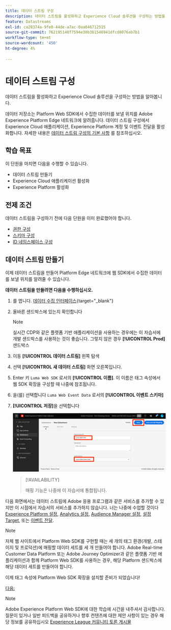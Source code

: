 ```yaml
---
title: 데이터 스트림 구성
description: 데이터 스트림을 활성화하고 Experience Cloud 솔루션을 구성하는 방법을 알아봅니다. 이 단원은 웹 SDK를 사용하여 Adobe Experience Cloud 구현 자습서의 일부입니다.
feature: Datastreams
exl-id: ca28374a-9fe0-44de-a7ac-0aa046712515
source-git-commit: 762195148f7594e30b361546941dfcd8076ab7b1
workflow-type: tm+mt
source-wordcount: '450'
ht-degree: 4%

---
```


# 데이터 스트림 구성

데이터 스트림을 활성화하고 Experience Cloud 솔루션을 구성하는 방법을 알아봅니다.

데이터 저장소는 Platform Web SDK에서 수집한 데이터를 보낼 위치를 Adobe Experience Platform Edge 네트워크에 알려줍니다. 데이터 스트림 구성에서 Experience Cloud 애플리케이션, Experience Platform 계정 및 이벤트 전달을 활성화합니다. 자세한 내용은 [데이터 스트림 구성의 기본 사항](https://experienceleague.adobe.com/docs/experience-platform/edge/fundamentals/datastreams.html?lang=en) 를 참조하십시오.

## 학습 목표

이 단원을 마치면 다음을 수행할 수 있습니다.

* 데이터 스트림 만들기
* Experience Cloud 애플리케이션 활성화
* Experience Platform 활성화

## 전제 조건

데이터 스트림을 구성하기 전에 다음 단원을 이미 완료했어야 합니다.

* [권한 구성](configure-permissions.md)
* [스키마 구성](configure-schemas.md)
* [ID 네임스페이스 구성](configure-identities.md)

## 데이터 스트림 만들기

이제 데이터 스트림을 만들어 Platform Edge 네트워크에 웹 SDK에서 수집한 데이터를 보낼 위치를 알려줄 수 있습니다.

**데이터 스트림을 만들려면 다음을 수행하십시오.**

1. 를 엽니다. [데이터 수집 인터페이스](https://launch.adobe.com/){target=&quot;_blank&quot;}
1. 올바른 샌드박스에 있는지 확인합니다

   >[!NOTE]
   >
   >실시간 CDP와 같은 플랫폼 기반 애플리케이션을 사용하는 경우에는 이 자습서에 개발 샌드박스를 사용하는 것이 좋습니다. 그렇지 않은 경우 **[!UICONTROL Prod]** 샌드박스

1. 이동 **[!UICONTROL 데이터 스트림]** 왼쪽 탐색
1. 선택 **[!UICONTROL 새 데이터 스트림]** 화면 오른쪽입니다.
1. Enter 키 `Luma Web SDK` 로서의 **[!UICONTROL 이름]**. 이 이름은 태그 속성에서 웹 SDK 확장을 구성할 때 나중에 참조됩니다.
1. 을(를) 선택합니다 `Luma Web Event Data` 로서의 **[!UICONTROL 이벤트 스키마]**
1. **[!UICONTROL 저장]**&#x200B;을 선택합니다

   ![데이터 스트림 만들기](assets/datastream-create-datastream.png)

   >[!AVAILABILITY]
   >
   >매핑 기능은 나중에 이 자습서에 통합됩니다.




다음 화면에서는 데이터 스트림에 Adobe 응용 프로그램과 같은 서비스를 추가할 수 있지만 이 시점에서 자습서의 서비스를 추가하지 않습니다. 너는 나중에 수업할 것이다 [Experience Platform 설정](setup-experience-platform.md), [Analytics 설정](setup-analytics.md), [Audience Manager 설정](setup-audience-manager.md), [설정 Target](setup-target.md), 또는 [이벤트 전달](setup-event-forwarding.md).

>[!NOTE]
>
>자체 웹 사이트에서 Platform Web SDK를 구현할 때는 세 개의 태그 환경(개발, 스테이지 및 프로덕션)에 매핑할 데이터 세트를 세 개 만들어야 합니다. Adobe Real-time Customer Data Platform 또는 Adobe Journey Optimizer과 같은 플랫폼 기반 애플리케이션과 함께 Platform Web SDK를 사용하는 경우, 해당 Platform 샌드박스에 해당 데이터 세트를 만들어야 합니다.

이제 태그 속성에 Platform Web SDK 확장을 설치할 준비가 되었습니다!

[다음: ](install-web-sdk.md)

>[!NOTE]
>
>Adobe Experience Platform Web SDK에 대한 학습에 시간을 내주셔서 감사합니다. 질문이 있거나 일반 피드백을 공유하거나 향후 컨텐츠에 대한 제안 사항이 있는 경우 해당 정보를 공유하십시오 [Experience League 커뮤니티 토론 게시물](https://experienceleaguecommunities.adobe.com/t5/adobe-experience-platform-launch/tutorial-discussion-implement-adobe-experience-cloud-with-web/td-p/444996)
